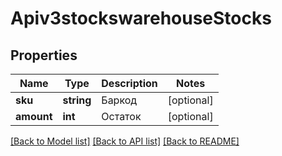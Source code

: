 # Apiv3stockswarehouseStocks

## Properties
Name | Type | Description | Notes
------------ | ------------- | ------------- | -------------
**sku** | **string** | Баркод | [optional] 
**amount** | **int** | Остаток | [optional] 

[[Back to Model list]](../../README.md#documentation-for-models) [[Back to API list]](../../README.md#documentation-for-api-endpoints) [[Back to README]](../../README.md)

